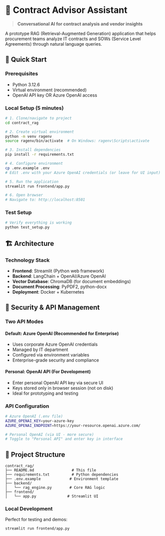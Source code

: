 # 📄 Contract Advisor Assistant

> **Conversational AI for contract analysis and vendor insights**

A prototype RAG (Retrieval-Augmented Generation) application that helps procurement teams analyze IT contracts and SOWs (Service Level Agreements) through natural language queries.

## 🚀 Quick Start

### **Prerequisites**
- Python 3.12.6
- Virtual environment (recommended)
- OpenAI API key OR Azure OpenAI access

### **Local Setup (5 minutes)**
```bash
# 1. Clone/navigate to project
cd contract_rag

# 2. Create virtual environment
python -m venv ragenv
source ragenv/bin/activate  # On Windows: ragenv\Scripts\activate

# 3. Install dependencies
pip install -r requirements.txt

# 4. Configure environment
cp .env.example .env
# Edit .env with your Azure OpenAI credentials (or leave for UI input)

# 5. Run the application
streamlit run frontend/app.py

# 6. Open browser
# Navigate to: http://localhost:8501
```

### **Test Setup**
```bash
# Verify everything is working
python test_setup.py
```

## 🏗️ Architecture

### **Technology Stack**
- **Frontend**: Streamlit (Python web framework)
- **Backend**: LangChain + OpenAI/Azure OpenAI
- **Vector Database**: ChromaDB (for document embeddings)
- **Document Processing**: PyPDF2, python-docx
- **Deployment**: Docker + Kubernetes

## 🔐 Security & API Management

### **Two API Modes**

#### **Default: Azure OpenAI (Recommended for Enterprise)**
- Uses corporate Azure OpenAI credentials
- Managed by IT department
- Configured via environment variables
- Enterprise-grade security and compliance

#### **Personal: OpenAI API (For Development)**
- Enter personal OpenAI API key via secure UI
- Keys stored only in browser session (not on disk)
- Ideal for prototyping and testing

### **API Configuration**
```bash
# Azure OpenAI (.env file)
AZURE_OPENAI_KEY=your-azure-key
AZURE_OPENAI_ENDPOINT=https://your-resource.openai.azure.com/

# Personal OpenAI (via UI - more secure)
# Toggle to "Personal API" and enter key in interface
```

## 📁 Project Structure

```
contract_rag/
├── README.md                 # This file
├── requirements.txt          # Python dependencies
├── .env.example             # Environment template
├── backend/
│   └── rag_engine.py        # Core RAG logic
├── frontend/
│   └── app.py              # Streamlit UI
```

### **Local Development**
Perfect for testing and demos:
```bash
streamlit run frontend/app.py
```



